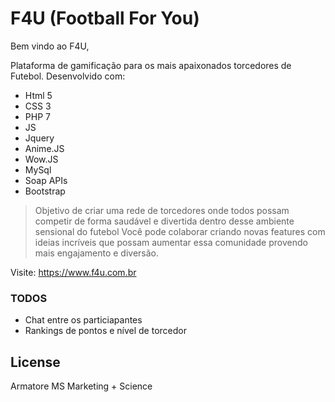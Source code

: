 # F4U (Football For You)

Bem vindo ao F4U,

Plataforma de gamificação para os mais apaixonados torcedores de Futebol. Desenvolvido com:

  - Html 5
  - CSS 3
  - PHP 7
  - JS
  - Jquery
  - Anime.JS
  - Wow.JS
  - MySql
  - Soap APIs
  - Bootstrap


> Objetivo de criar uma rede de torcedores
> onde todos possam competir de forma saudável
> e divertida dentro desse ambiente sensional do futebol
> Você pode colaborar criando novas features 
> com ideias incríveis que possam aumentar 
> essa comunidade provendo mais engajamento
> e diversão.


Visite: https://www.f4u.com.br

### TODOS

 - Chat entre os particiapantes
 - Rankings de pontos e nível de torcedor

License
----

Armatore MS Marketing + Science


